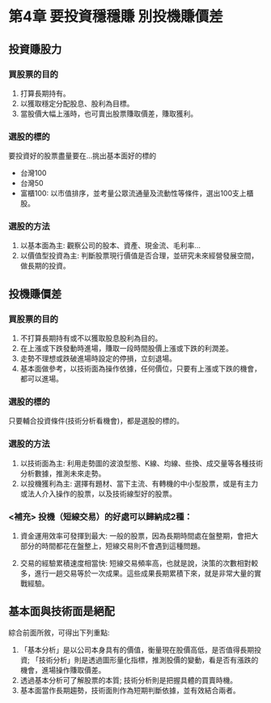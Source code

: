 # 第4章 要投資穩穩賺 別投機賺價差

## **投資賺股力**

### 買股票的目的
1. 打算長期持有。
2. 以獲取穩定分配股息、股利為目標。
3. 當股價大幅上漲時，也可賣出股票賺取價差，賺取獲利。
   
### 選股的標的
要投資好的股票盡量要在...挑出基本面好的標的
- 台灣100
- 台灣50
- 富櫃100: 以市值排序，並考量公眾流通量及流動性等條件，選出100支上櫃股。

### 選股的方法
1. 以基本面為主: 觀察公司的股本、資產、現金流、毛利率...
2. 以價值型投資為主: 判斷股票現行價值是否合理，並研究未來經營發展空間，做長期的投資。
   

## **投機賺價差**

### 買股票的目的
1. 不打算長期持有或不以獲取股息股利為目的。
2. 在上漲或下跌發動時進場，賺取一段時間股價上漲或下跌的利潤差。
3. 走勢不理想或跌破進場時設定的停損，立刻退場。
4. 基本面做參考，以技術面為操作依據，任何價位，只要有上漲或下跌的機會，都可以進場。
   
### 選股的標的
只要輔合投資條件(技術分析看機會)，都是選股的標的。

### 選股的方法
1. 以技術面為主: 利用走勢圖的波浪型態、K線、均線、些換、成交量等各種技術分析數據，推測未來走勢。
2. 以投機獲利為主: 選擇有題材、當下主流、有轉機的中小型股票，或是有主力或法人介入操作的股票，以及技術線型好的股票。

### <補充> 投機（短線交易）的好處可以歸納成2種：
1. 資金運用效率可發揮到最大: 
一般的股票，因為長期時間處在盤整期，會把大部分的時間都花在盤整上，短線交易則不會遇到這種問題。

1. 交易的經驗累積速度相當快: 
短線交易頻率高，也就是說，決策的次數相對較多，進行一趟交易等於一次成果。這些成果長期累積下來，就是非常大量的實戰經驗。
## **基本面與技術面是絕配**

綜合前面所敘，可得出下列重點:
1. 「基本分析」是以公司本身具有的價值，衡量現在股價高低，是否值得長期投資; 「技術分析」則是透過圖形量化指標，推測股價的變動，看是否有漲跌的機會，進場操作賺取價差。
2. 透過基本分析可了解股票的本質; 技術分析則是把握具體的買賣時機。
3. 基本面當作長期趨勢，技術面則作為短期判斷依據，並有效結合兩者。


